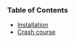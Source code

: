 ### Table of Contents
- [Installation](01-jenkins-installation.md)
- [Crash course](02-jenkins-a-crash-course.md)